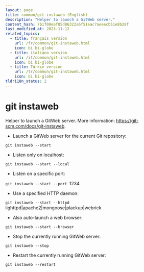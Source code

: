```yaml
---
layout: page
title: common/git-instaweb (English)
description: "Helper to launch a GitWeb server."
content_hash: 7b1f00eaf85d86322a6f51eac7aeeecb51e8b28f
last_modified_at: 2023-11-12
related_topics:
  - title: français version
    url: /fr/common/git-instaweb.html
    icon: bi bi-globe
  - title: italiano version
    url: /it/common/git-instaweb.html
    icon: bi bi-globe
  - title: Türkçe version
    url: /tr/common/git-instaweb.html
    icon: bi bi-globe
tldri18n_status: 2
---
```

# git instaweb

Helper to launch a GitWeb server.
More information: <https://git-scm.com/docs/git-instaweb>.

- Launch a GitWeb server for the current Git repository:

`git instaweb --start`

- Listen only on localhost:

`git instaweb --start --local`

- Listen on a specific port:

`git instaweb --start --port `<span class="tldr-var badge badge-pill bg-dark-lm bg-white-dm text-white-lm text-dark-dm font-weight-bold">1234</span>

- Use a specified HTTP daemon:

`git instaweb --start --httpd `<span class="tldr-var badge badge-pill bg-dark-lm bg-white-dm text-white-lm text-dark-dm font-weight-bold">lighttpd|apache2|mongoose|plackup|webrick</span>

- Also auto-launch a web browser:

`git instaweb --start --browser`

- Stop the currently running GitWeb server:

`git instaweb --stop`

- Restart the currently running GitWeb server:

`git instaweb --restart`

